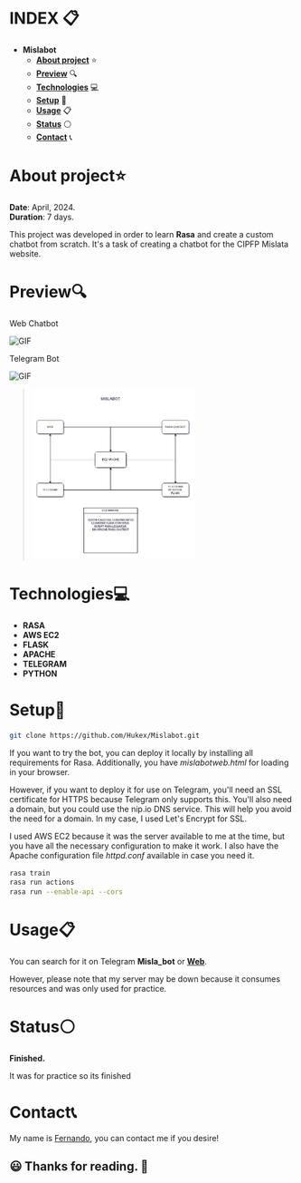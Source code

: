 # INDEX 📋

* **Mislabot**  
  + [**About project**](#about-project) ⭐
  + [**Preview**](#preview) 🔍
  + [**Technologies**](#technologies) 💻
  + [**Setup**](#setup) 🔧
  + [**Usage**](#usage) 📋
  + [**Status**](#status) ⚪
  + [**Contact**](#contact) 📞

# About project⭐

**Date**: April, 2024.   
**Duration**: 7 days.

This project was developed in order to learn **Rasa** and create a custom chatbot from scratch. It's a task of creating a chatbot for the CIPFP Mislata website.

# Preview🔍

Web Chatbot

![GIF](https://github.com/Hukex/Mislabot/blob/main/readmefiles/web.gif?raw=true)
 
Telegram Bot

![GIF](https://github.com/Hukex/Mislabot/blob/main/readmefiles/telegram.gif?raw=true)

> <img src="extras/mislabot.png" height="300"/>

# Technologies💻

* **RASA**
* **AWS EC2**
* **FLASK**
* **APACHE**
* **TELEGRAM**
* **PYTHON**

# Setup🔧

``` bash
git clone https://github.com/Hukex/Mislabot.git
```
If you want to try the bot, you can deploy it locally by installing all requirements for Rasa. Additionally, you have *mislabotweb.html* for loading in your browser.

However, if you want to deploy it for use on Telegram, you'll need an SSL certificate for HTTPS because Telegram only supports this. You'll also need a domain, but you could use the nip.io DNS service. This will help you avoid the need for a domain. In my case, I used Let's Encrypt for SSL.

I used AWS EC2 because it was the server available to me at the time, but you have all the necessary configuration to make it work. I also have the Apache configuration file *httpd.conf* available in case you need it.

``` bash
rasa train
rasa run actions
rasa run --enable-api --cors
```


# Usage📋

You can search for it on Telegram **Misla_bot** or [**Web**](https://18.214.170.176.nip.io/). 

However, please note that my server may be down because it consumes resources and was only used for practice.

# Status⚪

**Finished.**

It was for practice so its finished

# Contact📞

My name is [Fernando](https://www.linkedin.com/in/fevm/), you can contact me if you desire!

## 😃 Thanks for reading. 👋
